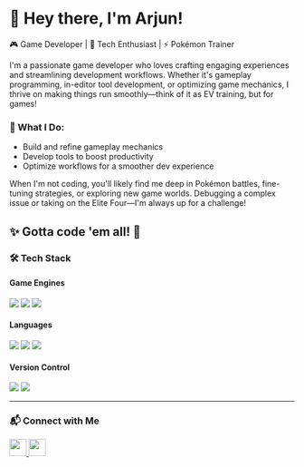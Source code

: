 # 👾 Hey there, I'm Arjun!

🎮 Game Developer | 🚀 Tech Enthusiast | ⚡ Pokémon Trainer

I'm a passionate game developer who loves crafting engaging experiences and streamlining development workflows. Whether it's gameplay programming, in-editor tool development, or optimizing game mechanics, I thrive on making things run smoothly—think of it as EV training, but for games!

### 🎯 What I Do:
- Build and refine gameplay mechanics  
- Develop tools to boost productivity  
- Optimize workflows for a smoother dev experience  

When I'm not coding, you'll likely find me deep in Pokémon battles, fine-tuning strategies, or exploring new game worlds. Debugging a complex issue or taking on the Elite Four—I'm always up for a challenge!

✨ Gotta code 'em all! 🚀
---

### 🛠 Tech Stack  

#### Game Engines  
<p align="left">
  <img src="https://img.shields.io/badge/-Unity-000000?style=for-the-badge&logo=unity&logoColor=white">
  <img src="https://img.shields.io/badge/-Unreal%20Engine-313131?style=for-the-badge&logo=unrealengine&logoColor=white">
  <img src="https://img.shields.io/badge/-Cocos%20Creator-1572B6?style=for-the-badge&logo=cocos&logoColor=white">
</p>

#### Languages  
<p align="left">
  <img src="https://img.shields.io/badge/-C++-00599C?style=for-the-badge&logo=cplusplus&logoColor=white">
  <img src="https://img.shields.io/badge/-C%23-239120?style=for-the-badge&logo=csharp&logoColor=white">
  <img src="https://img.shields.io/badge/-TypeScript-007ACC?style=for-the-badge&logo=typescript&logoColor=white">
</p>

#### Version Control  
<p align="left">
  <img src="https://img.shields.io/badge/-Perforce-404040?style=for-the-badge&logo=perforce&logoColor=white">
  <img src="https://img.shields.io/badge/-Git-F05032?style=for-the-badge&logo=git&logoColor=white">
</p>

---

### 📬 Connect with Me  
<p align="left">
  <a href="https://www.linkedin.com/in/arjunkprahaladan/">
    <img src="https://img.shields.io/badge/-LinkedIn-0077B5?style=for-the-badge&logo=linkedin&logoColor=white" height="30">
  </a>
  <a href="mailto:arjunkprahaladan@gmail.com">
    <img src="https://img.shields.io/badge/-Gmail-D14836?style=for-the-badge&logo=gmail&logoColor=white" height="30">
  </a>
</p>
